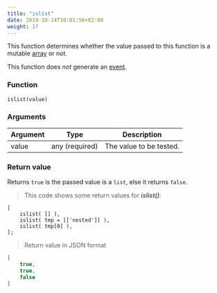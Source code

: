 ```yaml
---
title: "islist"
date: 2019-10-14T10:01:56+02:00
weight: 17
---
```


This function determines whether the value passed to this function
is a mutable [array](../../data-types/array-type) or not.

This function does *not* generate an [event](../../events).

### Function

`islist(value)`

### Arguments

Argument | Type | Description
-------- | ---- | -----------
value | any (required) | The value to be tested.

### Return value

Returns `true` is the passed value is a `list`, else it returns `false`.

> This code shows some return values for ***islist()***:

```thingsdb,json_response
[
    islist( [] ),
    islist( tmp = [['nested']] ),
    islist( tmp[0] ),
];
```

> Return value in JSON format

```json
[
    true,
    true,
    false
]
```
